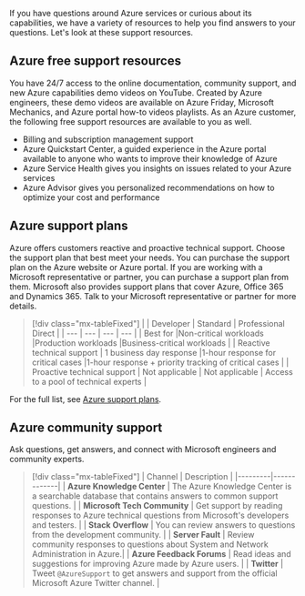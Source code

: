 If you have questions around Azure services or curious about its capabilities, we have a variety of resources to help you find answers to your questions. Let's look at these support resources. 

## Azure free support resources

You have 24/7 access to the online documentation, community support, and new Azure capabilities demo videos on YouTube. Created by Azure engineers, these demo videos are available on Azure Friday, Microsoft Mechanics, and Azure portal how-to videos playlists. As an Azure customer, the following free support resources are available to you as well.

- Billing and subscription management support
- Azure Quickstart Center, a guided experience in the Azure portal available to anyone who wants to improve their knowledge of Azure
- Azure Service Health gives you insights on issues related to your Azure services 
- Azure Advisor gives you personalized recommendations on how to optimize your cost and performance

## Azure support plans

Azure offers customers reactive and proactive technical support. Choose the support plan that best meet your needs. You can purchase the support plan on the Azure website or Azure portal. If you are working with a Microsoft representative or partner, you can purchase a support plan from them. Microsoft also provides support plans that cover Azure, Office 365 and Dynamics 365. Talk to your Microsoft representative or partner for more details.

> [!div class="mx-tableFixed"]
> |  |  Developer | Standard  | Professional Direct |
> | --- | --- | --- | --- |
> | Best for |Non-critical workloads |Production workloads |Business-critical workloads |
> | Reactive technical support | 1 business day response |1-hour response for critical cases |1-hour response + priority tracking of critical cases |
> | Proactive technical support |  Not applicable | Not applicable  | Access to a pool of technical experts |

For the full list, see [Azure support plans](https://azure.microsoft.com/support/plans/).

## Azure community support

Ask questions, get answers, and connect with Microsoft engineers and community experts.

> [!div class="mx-tableFixed"]
> | Channel | Description |
> |---------|-------------|
> | **Azure Knowledge Center** | The Azure Knowledge Center is a searchable database that contains answers to common support questions. |
> | **Microsoft Tech Community** | Get support by reading responses to Azure technical questions from Microsoft's developers and testers. |
> | **Stack Overflow** | You can review answers to questions from the development community. |
> | **Server Fault** | Review community responses to questions about System and Network Administration in Azure.|
> | **Azure Feedback Forums** | Read ideas and suggestions for improving Azure made by Azure users. |
> | **Twitter** | Tweet `@AzureSupport` to get answers and support from the official Microsoft Azure Twitter channel. |
